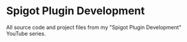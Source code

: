 # Spigot Plugin Development
All source code and project files from my "Spigot Plugin Development" YouTube series.

<!-- <img align="center" href="https://www.classifieddeveloping.com" src="https://i.imgur.com/DcnDqyQ.png"/> 

<a href="https://github.com/ClassifiedDev/SpigotPluginDevelopment/stargazers"><img src="https://img.shields.io/github/stars/ClassifiedDev/SpigotPluginDevelopment" alt="Stars Badge"/></a>
<a href="https://github.com/ClassifiedDev/SpigotPluginDevelopment/network/members"><img src="https://img.shields.io/github/forks/ClassifiedDev/SpigotPluginDevelopment" alt="Forks Badge"/></a>
<a href="https://github.com/ClassifiedDev/SpigotPluginDevelopment/pulls"><img src="https://img.shields.io/github/issues-pr/ClassifiedDev/SpigotPluginDevelopment" alt="Pull Requests Badge"/></a>
<a href="https://github.com/ClassifiedDev/SpigotPluginDevelopment/issues"><img src="https://img.shields.io/github/issues/ClassifiedDev/SpigotPluginDevelopment" alt="Issues Badge"/></a>
<a href="https://github.com/ClassifiedDev/SpigotPluginDevelopment/graphs/contributors"><img alt="GitHub contributors" src="https://img.shields.io/github/contributors/ClassifiedDev/SpigotPluginDevelopment?color=2b9348"></a>
<a href="https://github.com/ClassifiedDev/SpigotPluginDevelopment/blob/master/LICENSE"><img src="https://img.shields.io/github/license/ClassifiedDev/SpigotPluginDevelopment?color=2b9348" alt="License Badge"/></a>
